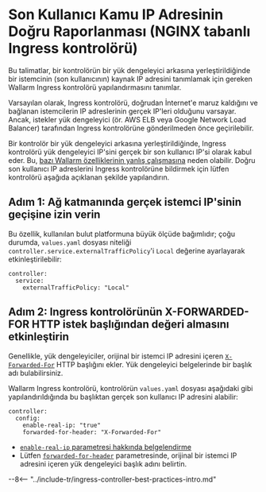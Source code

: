 # Son Kullanıcı Kamu IP Adresinin Doğru Raporlanması (NGINX tabanlı Ingress kontrolörü)

Bu talimatlar, bir kontrolörün bir yük dengeleyici arkasına yerleştirildiğinde bir istemcinin (son kullanıcının) kaynak IP adresini tanımlamak için gereken Wallarm Ingress kontrolörü yapılandırmasını tanımlar.

Varsayılan olarak, Ingress kontrolörü, doğrudan İnternet'e maruz kaldığını ve bağlanan istemcilerin IP adreslerinin gerçek IP'leri olduğunu varsayar. Ancak, istekler yük dengeleyici (ör. AWS ELB veya Google Network Load Balancer) tarafından Ingress kontrolörüne gönderilmeden önce geçirilebilir.

Bir kontrolör bir yük dengeleyici arkasına yerleştirildiğinde, Ingress kontrolörü yük dengeleyici IP'sini gerçek bir son kullanıcı IP'si olarak kabul eder. Bu, [bazı Wallarm özelliklerinin yanlış çalışmasına](../../../using-proxy-or-balancer-en.md#possible-problems-of-using-a-proxy-server-or-load-balancer-ip-address-as-a-request-source-address) neden olabilir. Doğru son kullanıcı IP adreslerini Ingress kontrolörüne bildirmek için lütfen kontrolörü aşağıda açıklanan şekilde yapılandırın.

## Adım 1: Ağ katmanında gerçek istemci IP'sinin geçişine izin verin

Bu özellik, kullanılan bulut platformuna büyük ölçüde bağımlıdır; çoğu durumda, `values.yaml` dosyası niteliği `controller.service.externalTrafficPolicy`'i `Local` değerine ayarlayarak etkinleştirilebilir:

```
controller:
  service:
    externalTrafficPolicy: "Local"
```

## Adım 2: Ingress kontrolörünün X-FORWARDED-FOR HTTP istek başlığından değeri almasını etkinleştirin

Genellikle, yük dengeleyiciler, orijinal bir istemci IP adresini içeren [`X-Forwarded-For`](https://en.wikipedia.org/wiki/X-Forwarded-For) HTTP başlığını ekler. Yük dengeleyici belgelerinde bir başlık adı bulabilirsiniz.

Wallarm Ingress kontrolörü, kontrolörün `values.yaml` dosyası aşağıdaki gibi yapılandırıldığında bu başlıktan gerçek son kullanıcı IP adresini alabilir:

```
controller:
  config:
    enable-real-ip: "true"
    forwarded-for-header: "X-Forwarded-For"
```

* [`enable-real-ip` parametresi hakkında belgelendirme](https://kubernetes.github.io/ingress-nginx/user-guide/nginx-configuration/configmap/#enable-real-ip)
* Lütfen [`forwarded-for-header`](https://kubernetes.github.io/ingress-nginx/user-guide/nginx-configuration/configmap/#forwarded-for-header) parametresinde, orijinal bir istemci IP adresini içeren yük dengeleyici başlık adını belirtin.

--8<-- "../include-tr/ingress-controller-best-practices-intro.md"